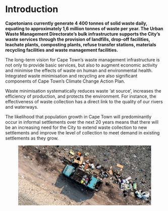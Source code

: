 # Introduction

**Capetonians currently generate 4 400 tonnes of solid waste daily, equating to approximately 1,6 million tonnes of waste per year. The Urban Waste Management Directorate’s bulk infrastructure supports the City’s waste services through the provision of landfills, drop-off facilities, leachate plants, composting plants, refuse transfer stations, materials recycling facilities and waste management facilities.**

The long-term vision for Cape Town’s waste management infrastructure is not only to provide basic services, but also to augment economic activity and minimise the effects of waste on human and environmental health. Integrated waste minimisation and recycling are also significant components of Cape Town’s Climate Change Action Plan.

Waste minimisation systematically reduces waste ‘at source’, increases the efficiency of production, and protects the environment. For instance, the effectiveness of waste collection has a direct link to the quality of our rivers and waterways.

The likelihood that population growth in Cape Town will predominantly occur in informal settlements over the next 20 years means that there will be an increasing need for the City to extend waste collection to new settlements and improve the level of collection to meet demand in existing settlements as they grow.

<figure><img src="../.gitbook/assets/image (95).png" alt=""><figcaption></figcaption></figure>
